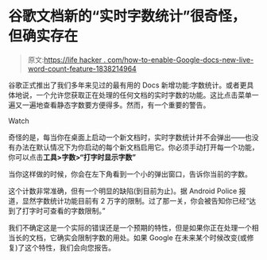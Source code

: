 # 谷歌文档新的“实时字数统计”很奇怪，但确实存在

> 原文:[https://life hacker . com/how-to-enable-Google-docs-new-live-word-count-feature-1838214964](https://lifehacker.com/how-to-enable-google-docs-new-live-word-count-feature-1838214964)

谷歌正式推出了我们多年来见过的最有用的 Docs 新增功能:字数统计。或者更具体地说，一个允许您获取正在处理的任何文档的实时字数的功能。这比点击菜单一遍又一遍地查看静态字数要方便得多。然而，有一个重要的警告。

Watch

奇怪的是，每当你在桌面上启动一个新文档时，实时字数统计并不会弹出——也没有办法在默认情况下为你启动的每个新文档启用它。你必须手动打开每一个功能，你可以点击**工具>字数>“打字时显示字数”**

当你这样做的时候，你会在左下角看到一个小的弹出窗口，告诉你当前的字数。

这个计数非常准确，但有一个明显的缺陷(到目前为止)。据 Android Police 报道，显然字数统计功能目前有 2 万字的限制。过了那一关，你会被告知你已经“达到了打字时可查看的字数限制。”

我们不确定这是一个实际的错误还是一个预期的特性，但是如果你正在处理一个相当长的文档，它确实会限制字数的用处。如果 Google 在未来某个时候改变(或修复)了这个特性，我们会向您报告。